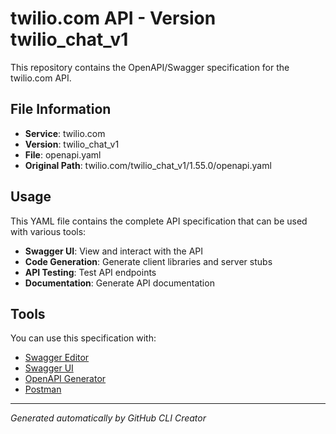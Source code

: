 # twilio.com API - Version twilio_chat_v1

This repository contains the OpenAPI/Swagger specification for the twilio.com API.

## File Information

- **Service**: twilio.com
- **Version**: twilio_chat_v1
- **File**: openapi.yaml
- **Original Path**: twilio.com/twilio_chat_v1/1.55.0/openapi.yaml

## Usage

This YAML file contains the complete API specification that can be used with various tools:

- **Swagger UI**: View and interact with the API
- **Code Generation**: Generate client libraries and server stubs
- **API Testing**: Test API endpoints
- **Documentation**: Generate API documentation

## Tools

You can use this specification with:

- [Swagger Editor](https://editor.swagger.io/)
- [Swagger UI](https://swagger.io/tools/swagger-ui/)
- [OpenAPI Generator](https://openapi-generator.tech/)
- [Postman](https://www.postman.com/)

---

*Generated automatically by GitHub CLI Creator*
